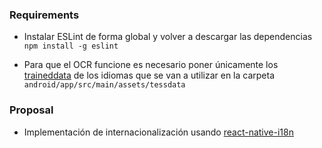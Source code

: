### Requirements

- Instalar ESLint de forma global y volver a descargar las dependencias ```npm install -g eslint```

- Para que el OCR funcione es necesario poner únicamente los [traineddata](https://goo.gl/a8T7of) de los idiomas que se van a utilizar en la carpeta `android/app/src/main/assets/tessdata`


### Proposal

- Implementación de internacionalización usando [react-native-i18n](https://github.com/AlexanderZaytsev/react-native-i18n)

<!---
Holdie Card keystore conf
```
MYAPP_RELEASE_STORE_FILE=holdieCard.keystore
MYAPP_RELEASE_KEY_ALIAS=holdie-card-alias
MYAPP_RELEASE_STORE_PASSWORD=$$H0ld13$$
MYAPP_RELEASE_KEY_PASSWORD=$$H0ld13$$
```
--->
